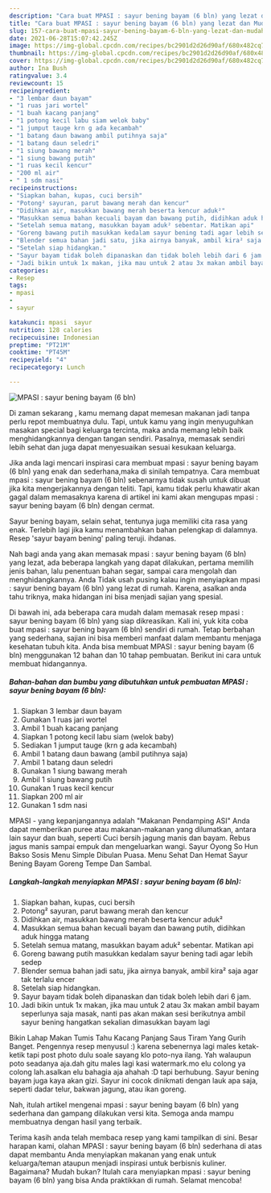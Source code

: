 ```yaml
---
description: "Cara buat MPASI : sayur bening bayam (6 bln) yang lezat dan Mudah Dibuat"
title: "Cara buat MPASI : sayur bening bayam (6 bln) yang lezat dan Mudah Dibuat"
slug: 157-cara-buat-mpasi-sayur-bening-bayam-6-bln-yang-lezat-dan-mudah-dibuat
date: 2021-06-28T15:07:42.245Z
image: https://img-global.cpcdn.com/recipes/bc2901d2d26d90af/680x482cq70/mpasi-sayur-bening-bayam-6-bln-foto-resep-utama.jpg
thumbnail: https://img-global.cpcdn.com/recipes/bc2901d2d26d90af/680x482cq70/mpasi-sayur-bening-bayam-6-bln-foto-resep-utama.jpg
cover: https://img-global.cpcdn.com/recipes/bc2901d2d26d90af/680x482cq70/mpasi-sayur-bening-bayam-6-bln-foto-resep-utama.jpg
author: Ina Bush
ratingvalue: 3.4
reviewcount: 15
recipeingredient:
- "3 lembar daun bayam"
- "1 ruas jari wortel"
- "1 buah kacang panjang"
- "1 potong kecil labu siam welok baby"
- "1 jumput tauge krn g ada kecambah"
- "1 batang daun bawang ambil putihnya saja"
- "1 batang daun seledri"
- "1 siung bawang merah"
- "1 siung bawang putih"
- "1 ruas kecil kencur"
- "200 ml air"
- " 1 sdm nasi"
recipeinstructions:
- "Siapkan bahan, kupas, cuci bersih"
- "Potong² sayuran, parut bawang merah dan kencur"
- "Didihkan air, masukkan bawang merah beserta kencur aduk²"
- "Masukkan semua bahan kecuali bayam dan bawang putih, didihkan aduk hingga matang"
- "Setelah semua matang, masukkan bayam aduk² sebentar. Matikan api"
- "Goreng bawang putih masukkan kedalam sayur bening tadi agar lebih sedep"
- "Blender semua bahan jadi satu, jika airnya banyak, ambil kira² saja agar tak terlalu encer"
- "Setelah siap hidangkan."
- "Sayur bayam tidak boleh dipanaskan dan tidak boleh lebih dari 6 jam."
- "Jadi bikin untuk 1x makan, jika mau untuk 2 atau 3x makan ambil bayam seperlunya saja masak, nanti pas akan makan sesi berikutnya ambil sayur bening hangatkan sekalian dimasukkan bayam lagi"
categories:
- Resep
tags:
- mpasi
- 
- sayur

katakunci: mpasi  sayur 
nutrition: 128 calories
recipecuisine: Indonesian
preptime: "PT21M"
cooktime: "PT45M"
recipeyield: "4"
recipecategory: Lunch

---
```



![MPASI : sayur bening bayam (6 bln)](https://img-global.cpcdn.com/recipes/bc2901d2d26d90af/680x482cq70/mpasi-sayur-bening-bayam-6-bln-foto-resep-utama.jpg)

Di zaman  sekarang , kamu memang dapat memesan makanan jadi tanpa perlu repot membuatnya dulu. Tapi, untuk kamu yang ingin menyuguhkan masakan special bagi keluarga tercinta, maka anda memang lebih baik menghidangkannya dengan tangan sendiri. Pasalnya, memasak sendiri lebih sehat dan juga dapat menyesuaikan sesuai kesukaan keluarga.

Jika anda lagi mencari inspirasi cara membuat mpasi : sayur bening bayam (6 bln) yang enak dan sederhana,maka di sinilah tempatnya. Cara membuat mpasi : sayur bening bayam (6 bln)  sebenarnya tidak susah untuk dibuat jika kita mengerjakannya dengan teliti. Tapi, kamu tidak perlu khawatir akan gagal dalam memasaknya 
karena di artikel ini kami akan mengupas mpasi : sayur bening bayam (6 bln) dengan cermat.  

Sayur bening bayam, selain sehat, tentunya juga memiliki cita rasa yang enak. Terlebih lagi jika kamu menambahkan bahan pelengkap di dalamnya. Resep &#39;sayur bayam bening&#39; paling teruji. ihdanas.

Nah bagi anda yang akan memasak mpasi : sayur bening bayam (6 bln) yang lezat, ada beberapa langkah yang dapat dilakukan, pertama memilih jenis bahan, lalu penentuan bahan segar, sampai cara mengolah dan menghidangkannya. Anda Tidak usah pusing kalau ingin menyiapkan mpasi : sayur bening bayam (6 bln) yang lezat di rumah. Karena, asalkan anda  tahu triknya, maka hidangan ini bisa menjadi sajian yang spesial.

Di bawah ini, ada beberapa cara mudah dalam memasak resep mpasi : sayur bening bayam (6 bln) yang siap dikreasikan. Kali ini, yuk kita coba buat mpasi : sayur bening bayam (6 bln) sendiri di rumah. Tetap berbahan yang sederhana, sajian ini bisa memberi manfaat dalam membantu menjaga kesehatan tubuh kita. Anda bisa membuat MPASI : sayur bening bayam (6 bln) menggunakan 12 bahan dan 10 tahap pembuatan. Berikut ini cara untuk membuat hidangannya.

<!--inarticleads1-->

##### Bahan-bahan dan bumbu yang dibutuhkan untuk pembuatan MPASI : sayur bening bayam (6 bln):

1. Siapkan 3 lembar daun bayam
1. Gunakan 1 ruas jari wortel
1. Ambil 1 buah kacang panjang
1. Siapkan 1 potong kecil labu siam (welok baby)
1. Sediakan 1 jumput tauge (krn g ada kecambah)
1. Ambil 1 batang daun bawang (ambil putihnya saja)
1. Ambil 1 batang daun seledri
1. Gunakan 1 siung bawang merah
1. Ambil 1 siung bawang putih
1. Gunakan 1 ruas kecil kencur
1. Siapkan 200 ml air
1. Gunakan  1 sdm nasi


MPASI - yang kepanjangannya adalah &#34;Makanan Pendamping ASI&#34; Anda dapat memberikan puree atau makanan-makanan yang dilumatkan, antara lain sayur dan buah, seperti Cuci bersih jagung manis dan bayam. Rebus jagus manis sampai empuk dan mengeluarkan wangi. Sayur Oyong So Hun Bakso Sosis Menu Simple Dibulan Puasa. Menu Sehat Dan Hemat Sayur Bening Bayam Goreng Tempe Dan Sambal. 

<!--inarticleads2-->

##### Langkah-langkah menyiapkan MPASI : sayur bening bayam (6 bln):

1. Siapkan bahan, kupas, cuci bersih
1. Potong² sayuran, parut bawang merah dan kencur
1. Didihkan air, masukkan bawang merah beserta kencur aduk²
1. Masukkan semua bahan kecuali bayam dan bawang putih, didihkan aduk hingga matang
1. Setelah semua matang, masukkan bayam aduk² sebentar. Matikan api
1. Goreng bawang putih masukkan kedalam sayur bening tadi agar lebih sedep
1. Blender semua bahan jadi satu, jika airnya banyak, ambil kira² saja agar tak terlalu encer
1. Setelah siap hidangkan.
1. Sayur bayam tidak boleh dipanaskan dan tidak boleh lebih dari 6 jam.
1. Jadi bikin untuk 1x makan, jika mau untuk 2 atau 3x makan ambil bayam seperlunya saja masak, nanti pas akan makan sesi berikutnya ambil sayur bening hangatkan sekalian dimasukkan bayam lagi


Bikin Lahap Makan Tumis Tahu Kacang Panjang Saus Tiram Yang Gurih Banget. Pengennya resep menyusul :) karena sebenernya lagi males ketak-ketik tapi post photo dulu soale sayang klo poto-nya ilang. Yah walaupun poto seadanya aja.dah gitu males lagi kasi watermark.mo elu colong ya colong lah.asalkan elu bahagia aja ahahah :D tapi berhubung. Sayur bening bayam juga kaya akan gizi. Sayur ini cocok dinikmati dengan lauk apa saja, seperti dadar telur, bakwan jagung, atau ikan goreng. 

Nah, itulah artikel mengenai  mpasi : sayur bening bayam (6 bln)  yang sederhana dan gampang dilakukan versi kita. Semoga anda mampu membuatnya dengan hasil yang terbaik. 

Terima kasih anda telah membaca resep yang kami tampilkan di sini. Besar harapan kami, olahan  MPASI : sayur bening bayam (6 bln) sederhana di atas dapat membantu Anda menyiapkan makanan yang enak untuk keluarga/teman ataupun menjadi inspirasi untuk berbisnis kuliner. Bagaimana? Mudah bukan? Itulah cara menyiapkan mpasi : sayur bening bayam (6 bln) yang bisa Anda praktikkan di rumah. Selamat mencoba!

